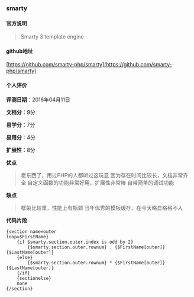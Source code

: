 ### smarty
#### 官方说明
> Smarty 3 template engine

#### github地址
[https://github.com/smarty-php/smarty](https://github.com/smarty-php/smarty)

#### 个人评价

**评测日期**：2016年04月11日

**文档分**：9分

**易学分**：7分

**易用分**：4分

**扩展性**：8分

**优点**

> 老东西了，用过PHP的人都听过这玩意
> 因为存在时间比较长，文档非常齐全
> 自定义函数的功能非常好用，扩展性非常棒
> 自带简单的调试功能

**缺点**

> 框架比较重，性能上有瓶颈
> 当年优秀的模板缓存，在今天略显格格不入

**代码片段**

    {section name=outer
    loop=$FirstName}
        {if $smarty.section.outer.index is odd by 2}
            {$smarty.section.outer.rownum} . {$FirstName[outer]} {$LastName[outer]}
        {else}
            {$smarty.section.outer.rownum} * {$FirstName[outer]} {$LastName[outer]}
        {/if}
        {sectionelse}
        none
    {/section}
